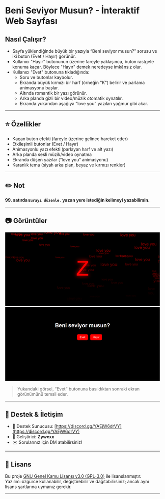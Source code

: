 # Beni Seviyor Musun? - İnteraktif Web Sayfası

## Nasıl Çalışır?
- Sayfa yüklendiğinde büyük bir yazıyla “Beni seviyor musun?” sorusu ve iki buton (Evet / Hayır) görünür.  
- Kullanıcı "Hayır" butonunun üzerine fareyle yaklaşınca, buton rastgele konuma kaçar. Böylece "Hayır" demek neredeyse imkânsız olur.  
- Kullanıcı "Evet" butonuna tıkladığında:  
  - Soru ve butonlar kaybolur.  
  - Ekranda büyük kırmızı bir harf (örneğin "K") belirir ve parlama animasyonu başlar.  
  - Altında romantik bir yazı görünür.  
  - Arka planda gizli bir video/müzik otomatik oynatılır.  
  - Ekranda yukarıdan aşağıya “love you” yazıları yağmur gibi akar.  

---

## ⭐ Özellikler
- Kaçan buton efekti (fareyle üzerine gelince hareket eder)  
- Etkileşimli butonlar (Evet / Hayır)  
- Animasyonlu yazı efekti (parlayan harf ve alt yazı)  
- Arka planda sesli müzik/video oynatma  
- Ekranda düşen yazılar (“love you” animasyonu)  
- Karanlık tema (siyah arka plan, beyaz ve kırmızı renkler)  

---

## ✏️ Not
**99. satırda `Burayı düzenle.` yazan yere istediğin kelimeyi yazabilirsin.**

---

## 📷 Görüntüler

![Önizleme](./assets/ZY.png) ![Önizleme](./assets/image.png) 

> Yukarıdaki görsel, “Evet” butonuna basıldıktan sonraki ekran görünümünü temsil eder.

---

## 💬 Destek & İletişim
- 💬 Destek Sunucusu: [https://discord.gg/YAEjW6drVY](https://discord.gg/YAEjW6drVY)  
- 👤 Geliştirici: **Zywexx**  
- ✉️ Sorularınız için DM atabilirsiniz!

---

## 📄 Lisans
Bu proje [GNU Genel Kamu Lisansı v3.0 (GPL-3.0)](https://www.gnu.org/licenses/gpl-3.0.tr.html) ile lisanslanmıştır.  
Yazılımı özgürce kullanabilir, değiştirebilir ve dağıtabilirsiniz; ancak aynı lisans şartlarına uymanız gerekir.

---
